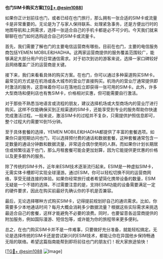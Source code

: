 **也门SIM卡购买方案[[TG💪+ @esim1088](https://t.me/s/esim1088)]**

如果你正计划前往也门，或者已经在也门旅行，那么拥有一张合适的SIM卡或流量卡是非常重要的。无论是为了与家人保持联系、处理紧急事务，还是方便出行时的地图导航和上网需求，选择一张适合自己的手机卡都是必不可少的。今天我们就来聊聊在也门如何选购适合自己的SIM卡或流量卡。

首先，我们需要了解也门的主要电信运营商有哪些。目前在也门，主要的电信服务商包括YEMEN MOBILE和HADHA。这两家运营商提供的服务覆盖范围较广，能够满足大部分用户的日常通信需求。对于初次到访的游客来说，选择一家口碑较好且网络覆盖广泛的运营商是关键。

接下来，我们来看看具体的购买方案。在也门，你可以通过多种渠道购买SIM卡。最常见的方式是在机场或各大城市的营业厅直接购买。机场内的营业厅通常提供即时激活的服务，这意味着你可以在落地后立即获得一张可用的SIM卡。此外，许多大型商场和便利店也有售SIM卡，价格相对实惠，但可能需要自行激活。

对于那些不熟悉当地语言或流程的朋友，建议选择机场或大型商场内的营业厅进行购买。这样不仅能确保买到正规渠道的SIM卡，还能享受到专业的服务帮助你快速完成激活过程。一般来说，激活SIM卡的过程并不复杂，只需提供护照信息即可，整个过程大约需要10到15分钟。

至于具体套餐的选择，YEMEN MOBILE和HADHA都提供了丰富的套餐选项。如果你只是短期访问也门，可以选择预付费的通话和数据套餐，这种套餐通常包含一定数量的通话分钟数和数据流量，非常适合偶尔使用的人群。而如果你计划长期居住或频繁往返于也门，那么月租套餐可能会更加划算，因为它能提供更优惠的价格以及更多额外的服务。

除了传统的SIM卡外，近年来ESIM技术逐渐流行起来。ESIM是一种虚拟SIM卡，无需实体卡槽即可实现全球漫游。通过ESIM，你可以轻松切换不同的运营商网络，享受无缝连接的体验。如果你经常旅行或者希望简化携带设备的数量，ESIM无疑是一个不错的选择。不过需要注意的是，支持ESIM功能的设备需要满足一定的硬件要求，因此在购买前最好先确认你的手机是否兼容。

最后，无论选择哪种方式购买SIM卡，记得提前规划好自己的通讯需求。比如，你需要多少本地通话时间？每月大概会消耗多少数据流量？根据这些实际需求来挑选最适合自己的套餐，这样才能避免不必要的浪费。同时，也要留意各运营商提供的附加服务，例如国际漫游、短信包等，或许能为你的旅程带来更多便利。

总之，在也门购买SIM卡并不是一件难事，只要做好充分准备，就能轻松搞定。无论是选择传统的SIM卡还是尝试新兴的ESIM技术，都能让你在异国他乡保持畅通无阻的联络。希望这篇指南能帮到即将前往也门的朋友们！祝大家旅途愉快！

[[TG💪+ @esim1088](https://t.me/s/esim1088) ![Image](https://i.postimg.cc/4NQfJmqS/Snipaste-2025-05-13-00-14-12.png)]